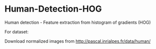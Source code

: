 # Human-Detection-HOG
Human detection - Feature extraction from histogram of gradients (HOG)

For dataset:

Download normalized images from http://pascal.inrialpes.fr/data/human/
